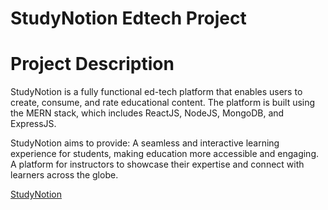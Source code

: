 # StudyNotion Edtech Project

# Project Description
StudyNotion is a fully functional ed-tech platform that enables users to create, consume, and rate educational content. The platform is built using the MERN stack, which includes ReactJS, NodeJS, MongoDB, and ExpressJS.

StudyNotion aims to provide:
A seamless and interactive learning experience for students, making education more accessible and engaging.
A platform for instructors to showcase their expertise and connect with learners across the globe.

[StudyNotion](https://studynotionfrontendhost.vercel.app/)
